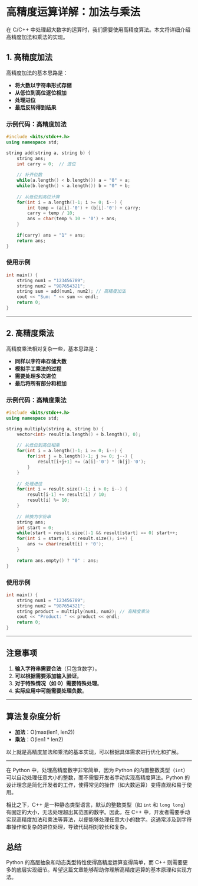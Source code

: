 # 高精度运算详解：加法与乘法

在 C/C++ 中处理超大数字的运算时，我们需要使用高精度算法。本文将详细介绍高精度加法和乘法的实现。

## 1. 高精度加法

高精度加法的基本思路是：
- **将大数以字符串形式存储**
- **从低位到高位逐位相加**
- **处理进位** 
- **最后反转得到结果**

### 示例代码：高精度加法

```cpp
#include <bits/stdc++.h>
using namespace std;

string add(string a, string b) {
    string ans;
    int carry = 0;  // 进位
    
    // 补齐位数
    while(a.length() < b.length()) a = "0" + a;
    while(b.length() < a.length()) b = "0" + b;
    
    // 从低位到高位计算
    for(int i = a.length()-1; i >= 0; i--) {
        int temp = (a[i]-'0') + (b[i]-'0') + carry;
        carry = temp / 10;
        ans = char(temp % 10 + '0') + ans;
    }
    
    if(carry) ans = "1" + ans;
    return ans;
}
```

### 使用示例

```cpp
int main() {
    string num1 = "123456789";
    string num2 = "987654321";
    string sum = add(num1, num2); // 高精度加法
    cout << "Sum: " << sum << endl;
    return 0;
}
```

---

## 2. 高精度乘法

高精度乘法相对复杂一些，基本思路是：
- **同样以字符串存储大数**
- **模拟手工乘法的过程**
- **需要处理多次进位**
- **最后将所有部分和相加**

### 示例代码：高精度乘法

```cpp
#include <bits/stdc++.h>
using namespace std;

string multiply(string a, string b) {
    vector<int> result(a.length() + b.length(), 0);
    
    // 从低位到高位相乘
    for(int i = a.length()-1; i >= 0; i--) {
        for(int j = b.length()-1; j >= 0; j--) {
            result[i+j+1] += (a[i]-'0') * (b[j]-'0');
        }
    }
    
    // 处理进位
    for(int i = result.size()-1; i > 0; i--) {
        result[i-1] += result[i] / 10;
        result[i] %= 10;
    }
    
    // 转换为字符串
    string ans;
    int start = 0;
    while(start < result.size()-1 && result[start] == 0) start++;
    for(int i = start; i < result.size(); i++) {
        ans += char(result[i] + '0');
    }
    
    return ans.empty() ? "0" : ans;
}
```

### 使用示例

```cpp
int main() {
    string num1 = "123456789";
    string num2 = "987654321";
    string product = multiply(num1, num2); // 高精度乘法
    cout << "Product: " << product << endl;
    return 0;
}
```

---

## 注意事项
1. **输入字符串需要合法**（只包含数字）。
2. **可以根据需要添加输入验证**。
3. **对于特殊情况（如 0）需要特殊处理**。
4. **实际应用中可能需要处理负数**。

---

## 算法复杂度分析
- **加法**：O(max(len1, len2))
- **乘法**：O(len1 * len2)

以上就是高精度加法和乘法的基本实现，可以根据具体需求进行优化和扩展。

---

在 Python 中，处理高精度数字非常简单，因为 Python 的内置整数类型（`int`）可以自动处理任意大小的整数，而不需要开发者手动实现高精度算法。Python 的设计理念是简化开发者的工作，使得常见的操作（如大数运算）变得直观和易于使用。

相比之下，C++ 是一种静态类型语言，默认的整数类型（如 `int` 和 `long long`）有固定的大小，无法处理超出其范围的数字。因此，在 C++ 中，开发者需要手动实现高精度加法和乘法等算法，以便能够处理任意大小的数字。这通常涉及到字符串操作和复杂的进位处理，导致代码相对较长和复杂。

## 总结

Python 的高层抽象和动态类型特性使得高精度运算变得简单，而 C++ 则需要更多的底层实现细节。希望这篇文章能够帮助你理解高精度运算的基本原理和实现方法。